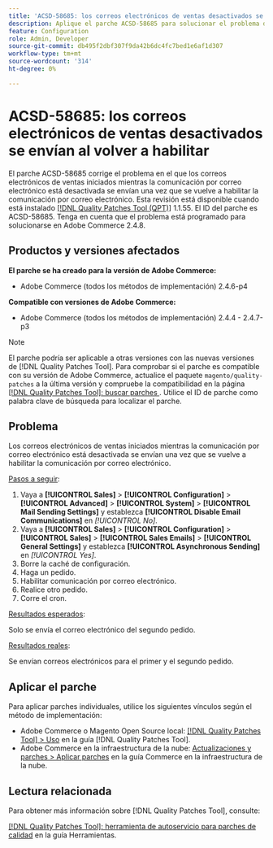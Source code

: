 ```yaml
---
title: 'ACSD-58685: los correos electrónicos de ventas desactivados se envían al volver a habilitar'
description: Aplique el parche ACSD-58685 para solucionar el problema de Adobe Commerce donde los correos electrónicos de ventas iniciados mientras la comunicación por correo electrónico está desactivada se envían una vez que se vuelve a habilitar la comunicación por correo electrónico.
feature: Configuration
role: Admin, Developer
source-git-commit: db495f2dbf307f9da42b6dc4fc7bed1e6af1d307
workflow-type: tm+mt
source-wordcount: '314'
ht-degree: 0%

---
```


# ACSD-58685: los correos electrónicos de ventas desactivados se envían al volver a habilitar

El parche ACSD-58685 corrige el problema en el que los correos electrónicos de ventas iniciados mientras la comunicación por correo electrónico está desactivada se envían una vez que se vuelve a habilitar la comunicación por correo electrónico. Esta revisión está disponible cuando está instalado [[!DNL Quality Patches Tool (QPT)]](/help/tools/quality-patches-tool/quality-patches-tool-to-self-serve-quality-patches.md) 1.1.55. El ID del parche es ACSD-58685. Tenga en cuenta que el problema está programado para solucionarse en Adobe Commerce 2.4.8.

## Productos y versiones afectados

**El parche se ha creado para la versión de Adobe Commerce:**

* Adobe Commerce (todos los métodos de implementación) 2.4.6-p4

**Compatible con versiones de Adobe Commerce:**

* Adobe Commerce (todos los métodos de implementación) 2.4.4 - 2.4.7-p3

>[!NOTE]
>
>El parche podría ser aplicable a otras versiones con las nuevas versiones de [!DNL Quality Patches Tool]. Para comprobar si el parche es compatible con su versión de Adobe Commerce, actualice el paquete `magento/quality-patches` a la última versión y compruebe la compatibilidad en la página [[!DNL Quality Patches Tool]: buscar parches ](https://experienceleague.adobe.com/tools/commerce-quality-patches/index.html). Utilice el ID de parche como palabra clave de búsqueda para localizar el parche.

## Problema

Los correos electrónicos de ventas iniciados mientras la comunicación por correo electrónico está desactivada se envían una vez que se vuelve a habilitar la comunicación por correo electrónico.

<u>Pasos a seguir</u>:

1. Vaya a **[!UICONTROL Sales]** > **[!UICONTROL Configuration]** > **[!UICONTROL Advanced]** > **[!UICONTROL System]** > **[!UICONTROL Mail Sending Settings]** y establezca **[!UICONTROL Disable Email Communications]** en *[!UICONTROL No]*.
1. Vaya a **[!UICONTROL Sales]** > **[!UICONTROL Configuration]** > **[!UICONTROL Sales]** > **[!UICONTROL Sales Emails]** > **[!UICONTROL General Settings]** y establezca **[!UICONTROL Asynchronous Sending]** en *[!UICONTROL Yes]*.
1. Borre la caché de configuración.
1. Haga un pedido.
1. Habilitar comunicación por correo electrónico.
1. Realice otro pedido.
1. Corre el cron.

<u>Resultados esperados</u>:

Solo se envía el correo electrónico del segundo pedido.

<u>Resultados reales</u>:

Se envían correos electrónicos para el primer y el segundo pedido.

## Aplicar el parche

Para aplicar parches individuales, utilice los siguientes vínculos según el método de implementación:

* Adobe Commerce o Magento Open Source local: [[!DNL Quality Patches Tool] > Uso](/help/tools/quality-patches-tool/usage.md) en la guía [!DNL Quality Patches Tool].
* Adobe Commerce en la infraestructura de la nube: [Actualizaciones y parches > Aplicar parches](https://experienceleague.adobe.com/docs/commerce-cloud-service/user-guide/develop/upgrade/apply-patches.html) en la guía Commerce en la infraestructura de la nube.

## Lectura relacionada

Para obtener más información sobre [!DNL Quality Patches Tool], consulte:

[[!DNL Quality Patches Tool]: herramienta de autoservicio para parches de calidad](/help/tools/quality-patches-tool/quality-patches-tool-to-self-serve-quality-patches.md) en la guía Herramientas.
